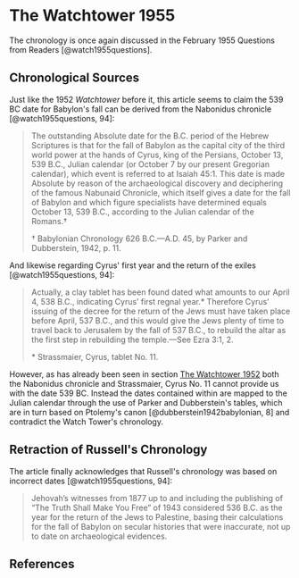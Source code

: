 # The Watchtower 1955

The chronology is once again discussed in the February 1955 Questions from Readers [@watch1955questions].

## Chronological Sources

Just like the 1952 _Watchtower_ before it, this article seems to claim the 539 BC date for Babylon's fall can be derived
from the Nabonidus chronicle [@watch1955questions, 94]:

> The outstanding Absolute date for the B.C. period of the Hebrew Scriptures is that for the fall of Babylon as the
> capital city of the third world power at the hands of Cyrus, king of the Persians, October 13, 539 B.C., Julian
> calendar (or October 7 by our present Gregorian calendar), which event is referred to at Isaiah 45:1. This date is
> made Absolute by reason of the archaeological discovery and deciphering of the famous Nabunaid Chronicle, which itself
> gives a date for the fall of Babylon and which figure specialists have determined equals October 13, 539 B.C.,
> according to the Julian calendar of the Romans.†
>
> † Babylonian Chronology 626 B.C.—A.D. 45, by Parker and Dubberstein, 1942, p. 11.

And likewise regarding Cyrus' first year and the return of the exiles [@watch1955questions, 94]:

> Actually, a clay tablet has been found dated what amounts to our April 4, 538 B.C., indicating Cyrus’ first regnal
> year.\* Therefore Cyrus’ issuing of the decree for the return of the Jews must have taken place before April, 537
> B.C., and this would give the Jews plenty of time to travel back to Jerusalem by the fall of 537 B.C., to rebuild the
> altar as the first step in rebuilding the temple.—See Ezra 3:1, 2.
>
> \* Strassmaier, Cyrus, tablet No. 11.

However, as has already been seen in section [The Watchtower 1952](./1952.md) both the Nabonidus chronicle and
Strassmaier, Cyrus No. 11 cannot provide us with the date 539 BC. Instead the dates contained within are mapped to the
Julian calendar through the use of Parker and Dubberstein's tables, which are in turn based on Ptolemy's canon
[@dubberstein1942babylonian, 8] and contradict the Watch Tower's chronology.

## Retraction of Russell's Chronology

The article finally acknowledges that Russell's chronology was based on incorrect dates [@watch1955questions, 94]:

> Jehovah’s witnesses from 1877 up to and including the publishing of “The Truth Shall Make You Free” of 1943 considered
> 536 B.C. as the year for the return of the Jews to Palestine, basing their calculations for the fall of Babylon on
> secular histories that were inaccurate, not up to date on archaeological evidences.

## References
